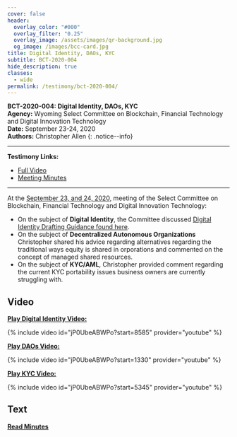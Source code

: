 ```yaml
---
cover: false
header:
  overlay_color: "#000"
  overlay_filter: "0.25"
  overlay_image: /assets/images/qr-background.jpg
  og_image: /images/bcc-card.jpg
title: Digital Identity, DAOs, KYC
subtitle: BCT-2020-004
hide_description: true
classes:
  - wide
permalink: /testimony/bct-2020-004/
---
```


**BCT-2020-004: Digital Identity, DAOs, KYC**<br>
**Agency:** Wyoming Select Committee on Blockchain, Financial Technology and Digital Innovation Technology<br>
**Date:** September 23-24, 2020<br>
**Authors:** Christopher Allen
{: .notice--info}

---

**Testimony Links:**
* [Full Video](https://www.youtube.com/watch?v=jP0UbeABWPo)
* [Meeting Minutes](https://wyoleg.gov/InterimCommittee/2020/S19-20200923MeetingMinutes.pdf)

---

At the [September 23, and 24, 2020](https://wyoleg.gov/InterimCommittee/2020/S19-20200923MeetingMinutes.pdf), meeting of the Select Committee on Blockchain, Financial Technology and Digital Innovation Technology:
* On the subject of **Digital Identity**, the Committee discussed [Digital Identity Drafting Guidance found here](https://wyoleg.gov/InterimCommittee/2020/S19-202009233-01DigitalIdentityDraftingGuidance.pdf). 
* On the subject of **Decentralized Autonomous Organizations** Christopher shared his advice regarding alternatives regarding the traditional ways equity is shared in orporations and commented on the concept of managed shared resources. 
* On the subject of **KYC/AML**, Christopher provided comment regarding the current KYC portability issues business owners are currently struggling with.

## Video

[**Play Digital Identity Video:**](https://www.youtube.com/watch?v=jP0UbeABWPo&t=8585s)

{% include video id="jP0UbeABWPo?start=8585" provider="youtube" %}

[**Play DAOs Video:**](https://www.youtube.com/watch?v=jP0UbeABWPo&t=1330s)

{% include video id="jP0UbeABWPo?start=1330" provider="youtube" %}

[**Play KYC Video:**](https://www.youtube.com/watch?v=jP0UbeABWPo&t=5345s)

{% include video id="jP0UbeABWPo?start=5345" provider="youtube" %}

## Text

<a href="https://wyoleg.gov/InterimCommittee/2020/S19-20200923MeetingMinutes.pdf"><b>Read Minutes</b></a>
